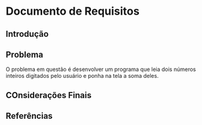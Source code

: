 # Documento de Requisitos

## Introdução

## Problema

O problema em questão é desenvolver um programa que leia dois números inteiros digitados pelo usuário e ponha na tela a soma deles.

## COnsiderações Finais




## Referências
